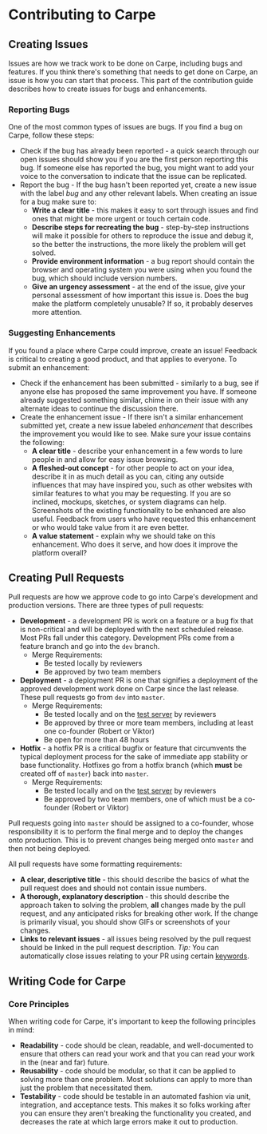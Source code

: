 # Contributing to Carpe

## Creating Issues

Issues are how we track work to be done on Carpe, including bugs and features.
If you think there's something that needs to get done on Carpe, an issue is how you can start that process.
This part of the contribution guide describes how to create issues for bugs and enhancements.

### Reporting Bugs
One of the most common types of issues are bugs. If you find a bug on Carpe, follow these steps:

- Check if the bug has already been reported - a quick search through our open issues should show you if
you are the first person reporting this bug. If someone else has reported the bug, you might want to add
your voice to the conversation to indicate that the issue can be replicated.
- Report the bug - If the bug hasn't been reported yet, create a new issue with the label *bug* and any other relevant labels. When creating
an issue for a bug make sure to:
	- **Write a clear title** - this makes it easy to sort through issues and find ones that might be more urgent
	or touch certain code.
	- **Describe steps for recreating the bug** - step-by-step instructions will make it possible for others to
	reproduce the issue and debug it, so the better the instructions, the more likely the problem will get
	solved.
	- **Provide environment information** - a bug report should contain the browser and operating system you were using
	when you found the bug, which should include version numbers.
	- **Give an urgency assessment** - at the end of the issue, give your personal assessment of how important this
	issue is. Does the bug make the platform completely unusable? If so, it probably deserves more attention.

### Suggesting Enhancements
If you found a place where Carpe could improve, create an issue! Feedback is critical to creating a good product,
and that applies to everyone. To submit an enhancement:

- Check if the enhancement has been submitted - similarly to a bug, see if anyone else has proposed the same
improvement you have. If someone already suggested something similar, chime in on their issue with any alternate
ideas to continue the discussion there.
- Create the enhancement issue - If there isn't a similar enhancement submitted yet, create a new issue labeled *enhancement* that describes the improvement you
would like to see. Make sure your issue contains the following:
	 - **A clear title** - describe your enhancement in a few words to lure people in and allow for easy issue browsing.
	 - **A fleshed-out concept** - for other people to act on your idea, describe it in as much detail as you
	can, citing any outside influences that may have inspired you, such as other websites with similar features to
	what you may be requesting. If you are so inclined, mockups, sketches, or system diagrams can help. Screenshots of the
	existing functionality to be enhanced are also useful. Feedback from users who have requested this enhancement
	or who would take value from it are even better.
	- **A value statement** - explain why we should take on this enhancement. Who does it serve, and how does it
	improve the platform overall?

## Creating Pull Requests

Pull requests are how we approve code to go into Carpe's development and production versions. There are three
types of pull requests:

- **Development** - a development PR is work on a feature or a bug fix that is non-critical and will be
deployed with the next scheduled release. Most PRs fall under this category. Development PRs come from a
feature branch and go into the `dev` branch.
	- Merge Requirements:
		- Be tested locally by reviewers
		- Be approved by two team members
- **Deployment** - a deployment PR is one that signifies a deployment of the approved development work done on
Carpe since the last release. These pull requests go from `dev` into `master`.
	- Merge Requirements:
		- Be tested locally and on the [test server](https://carpe-test.herokuapp.com/) by reviewers
		- Be approved by three or more team members, including at least one co-founder (Robert or Viktor)
		- Be open for more than 48 hours
- **Hotfix** - a hotfix PR is a critical bugfix or feature that circumvents the typical deployment process for
the sake of immediate app stability or base functionality. Hotfixes go from a hotfix branch (which **must** be created off of `master`) back
into `master`.
	- Merge Requirements:
		- Be tested locally and on the [test server](https://carpe-test.herokuapp.com/) by reviewers
		- Be approved by two team members, one of which must be a co-founder (Robert or Viktor)

Pull requests going into `master` should be assigned to a co-founder, whose responsibility it is to perform the
final merge and to deploy the changes onto production. This is to prevent changes being merged onto `master` and
then not being deployed.

All pull requests have some formatting requirements:
- **A clear, descriptive title** - this should describe the basics of what the pull request does and should not
contain issue numbers.
- **A thorough, explanatory description** - this should describe the approach taken to solving the problem,
**all** changes made by the pull request, and any anticipated risks for breaking other work. If the change is
primarily visual, you should show GIFs or screenshots of your changes.
- **Links to relevant issues** - all issues being resolved by the pull request should be linked in the
pull request description. *Tip:* You can automatically close issues relating to your PR using certain
[keywords](https://help.github.com/articles/closing-issues-using-keywords/).

## Writing Code for Carpe

### Core Principles
When writing code for Carpe, it's important to keep the following principles in mind:
 - **Readability** - code should be clean, readable, and well-documented to ensure that others can read your work
 and that you can read your work in the (near and far) future.
 - **Reusability** - code should be modular, so that it can be applied to solving more than one problem. Most solutions
 can apply to more than just the problem that necessitated them.
 - **Testability** - code should be testable in an automated fashion via unit, integration, and acceptance tests.
 This makes it so folks working after you can ensure they aren't breaking the functionality you created, and decreases
 the rate at which large errors make it out to production.
